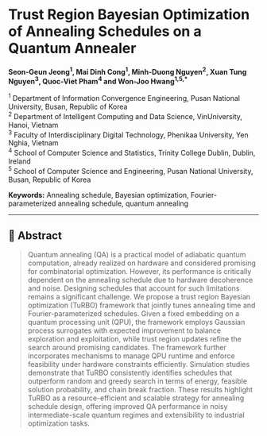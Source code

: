 # Trust Region Bayesian Optimization of Annealing Schedules on a Quantum Annealer

**Seon-Geun Jeong<sup>1</sup>, Mai Dinh Cong<sup>1</sup>, Minh-Duong Nguyen<sup>2</sup>, Xuan Tung Nguyen<sup>3</sup>, Quoc-Viet Pham<sup>4</sup> and Won-Joo Hwang<sup>1,5,*</sup>**

<sup>1</sup> Department of Information Convergence Engineering, Pusan National University, Busan, Republic of Korea  
<sup>2</sup> Department of Intelligent Computing and Data Science, VinUniversity, Hanoi, Vietnam  
<sup>3</sup> Faculty of Interdisciplinary Digital Technology, Phenikaa University, Yen Nghia, Vietnam  
<sup>4</sup> School of Computer Science and Statistics, Trinity College Dublin, Dublin, Ireland  
<sup>5</sup> School of Computer Science and Engineering, Pusan National University, Busan, Republic of Korea  

**Keywords:** Annealing schedule, Bayesian optimization, Fourier-parameterized annealing schedule, quantum annealing

---

## 📝 Abstract
> Quantum annealing (QA) is a practical model of adiabatic quantum computation, already realized on hardware and considered promising for combinatorial optimization. However, its performance is critically dependent on the annealing schedule due to hardware decoherence and noise. Designing schedules that account for such limitations remains a significant challenge. We propose a trust region Bayesian optimization (TuRBO) framework that jointly tunes annealing time and Fourier-parameterized schedules. Given a fixed embedding on a quantum processing unit (QPU), the framework employs Gaussian process surrogates with expected improvement to balance exploration and exploitation, while trust region updates refine the search around promising candidates. The framework further incorporates mechanisms to manage QPU runtime and enforce feasibility under hardware constraints efficiently. Simulation studies demonstrate that TuRBO consistently identifies schedules that outperform random and greedy search in terms of energy, feasible solution probability, and chain break fraction. These results highlight TuRBO as a resource-efficient and scalable strategy for annealing schedule design, offering improved QA performance in noisy intermediate-scale quantum regimes and extensibility to industrial optimization tasks.
